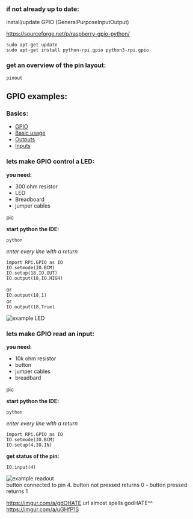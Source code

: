 ### if not already up to date:

install/update GPIO (GeneralPurposeInputOutput)  

https://sourceforge.net/p/raspberry-gpio-python/

`sudo apt-get update`  
`sudo apt-get install python-rpi.gpio python3-rpi.gpio`

### get an overview of the pin layout:

`pinout`

## GPIO examples:  

### Basics:  
* [GPIO](https://www.raspberrypi.org/documentation/usage/gpio/)
* [Basic usage](https://sourceforge.net/p/raspberry-gpio-python/wiki/BasicUsage/)  
* [Outputs](https://sourceforge.net/p/raspberry-gpio-python/wiki/Outputs/)  
* [Inputs](https://sourceforge.net/p/raspberry-gpio-python/wiki/Inputs/)

### lets make GPIO control a LED:

**you need:**  
* 300 ohm resistor
* LED
* Breadboard
* jumper cables

pic

**start python the IDE:**

`python`

*enter every line with a return*

```
import RPi.GPIO as IO
IO.setmode(IO.BCM)
IO.setup(18,IO.OUT)
IO.output(18,IO.HIGH)
```
or  
`IO.output(18,1)`  
or  
`IO.output(18,True)`

![example LED](https://i.imgur.com/0ZhBEJY.png "example output")

### lets make GPIO read an input:

**you need:**  
* 10k ohm resistor
* button
* jumper cables
* breadbard

pic

**start python the IDE:**

`python`  

*enter every line with a return*

```
import RPi.GPIO as IO
IO.setmode(IO.BCM)
IO.setup(4,IO.IN)
```  

**get status of the pin:**

`IO.input(4)`

![example readout](https://i.imgur.com/WChMVI2.png "example readout")  
button connected to pin 4. button not pressed returns 0 - button pressed returns 1

https://imgur.com/a/gdOHATE url almost spells godHATE^^  
https://imgur.com/a/uGHfP1S

